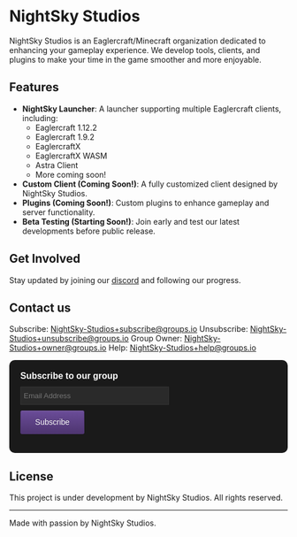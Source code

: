 # NightSky Studios

NightSky Studios is an Eaglercraft/Minecraft organization dedicated to enhancing your gameplay experience. We develop tools, clients, and plugins to make your time in the game smoother and more enjoyable.

## Features
- **NightSky Launcher**: A launcher supporting multiple Eaglercraft clients, including:
  - Eaglercraft 1.12.2
  - Eaglercraft 1.9.2
  - EaglercraftX
  - EaglercraftX WASM
  - Astra Client
  - More coming soon!
- **Custom Client (Coming Soon!)**: A fully customized client designed by NightSky Studios.
- **Plugins (Coming Soon!)**: Custom plugins to enhance gameplay and server functionality.
- **Beta Testing (Starting Soon!)**: Join early and test our latest developments before public release.

## Get Involved
Stay updated by joining our [discord](https://discord.gg/j25226Mq8F) and following our progress.


## Contact us
Subscribe: NightSky-Studios+subscribe@groups.io
Unsubscribe: NightSky-Studios+unsubscribe@groups.io
Group Owner: NightSky-Studios+owner@groups.io
Help: NightSky-Studios+help@groups.io

<div class="classictemplate template" style="display: block;">
	<style type="text/css">
		#groupsio_embed_signup input {
			border: 1px solid #333;
			-webkit-appearance: none;
			background-color: #1d1d1d;
			color: #fff;
		}
		#groupsio_embed_signup label {
			display: block;
			font-size: 16px;
			padding-bottom: 10px;
			font-weight: bold;
			color: #fff;
		}
		#groupsio_embed_signup .email {
			display: block;
			padding: 8px 0;
			margin: 0 4% 10px 0;
			text-indent: 5px;
			width: 58%;
			min-width: 130px;
			background-color: #2a2a2a;
			color: #fff;
		}
		#groupsio_embed_signup {
			background: #1a1a1a;
			clear: left;
			font: 14px Helvetica, Arial, sans-serif;
			padding: 20px;
			border-radius: 10px;
		}
		#groupsio_embed_signup .button {
			width: 25%;
			margin: 0 0 10px 0;
			min-width: 90px;
			background-image: linear-gradient(to bottom, #6a4c98 0%, #4e3570 100%);
			background-repeat: repeat-x;
			border-color: #4e3570;
			text-shadow: 0 -1px 0 rgba(0, 0, 0, .2);
			box-shadow: inset 0 1px 0 rgba(255, 255, 255, .15), 0 1px 1px rgba(0, 0, 0, .075);
			padding: 10px 15px;
			font-size: 14px;
			line-height: 1.5;
			border-radius: 3px;
			color: #fff;
			background-color: #6a4c98;
			display: inline-block;
			margin-bottom: 0;
			font-weight: 400;
			text-align: center;
			white-space: nowrap;
			vertical-align: middle;
		}
		#groupsio_embed_signup input:focus,
		#groupsio_embed_signup .button:hover {
			background-color: #4e3570;
		}
	</style>
	<div id="groupsio_embed_signup">
		<form action="https://groups.io/g/NightSky-Studios/signup?u=7194448427042678549" method="post" id="groupsio-embedded-subscribe-form" name="groupsio-embedded-subscribe-form" target="_blank">
			<div id="groupsio_embed_signup_scroll">
				<label for="email" id="templateformtitle">
					Subscribe to our group
				</label>
				<input type="email" value="" name="email" class="email" id="email" placeholder="Email Address" required="">
				<!-- real people should not fill this in and expect good things - do not remove this or risk form bot signups-->
				<div style="position: absolute; left: -5000px;" aria-hidden="true">
					<input type="text" name="b_7194448427042678549" tabindex="-1" value="">
				</div>
				<div id="templatearchives"></div>
				<input type="submit" value="Subscribe" name="subscribe" id="groupsio-embedded-subscribe" class="button">
			</div>
		</form>
	</div>
</div>

## License
This project is under development by NightSky Studios. All rights reserved.

---

Made with passion by NightSky Studios.
